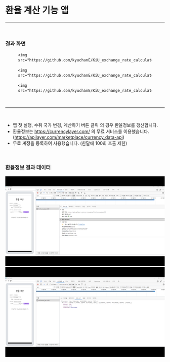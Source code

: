 # 환율 계산 기능 앱
---

<br/>

### 결과 화면

<figure class="third">

    <img src="https://github.com/kyuchanE/KiU_exchange_rate_calculator/blob/feature/unit_test/image/app_0.JPG">

    <img src="https://github.com/kyuchanE/KiU_exchange_rate_calculator/blob/feature/unit_test/image/app_1.JPG">

    <img src="https://github.com/kyuchanE/KiU_exchange_rate_calculator/blob/feature/unit_test/image/app_2.JPG">

</figure>


<br/>

---

<br/>

- 앱 첫 실행, 수취 국가 변경, 계산하기 버튼 클릭 의 경우 환율정보를 갱신합니다.
- 환율정보는 https://currencylayer.com/ 의 무료 서비스를 이용했습니다. (https://apilayer.com/marketplace/currency_data-api)
- 무료 계정을 등록하여 사용했습니다. (한달에 100회 호출 제한)

<br/>

### 환율정보 결과 데이터


![KiU_exchange_rate_calculator](./image/api_0.PNG)
![KiU_exchange_rate_calculator](./image/api_1.PNG)
